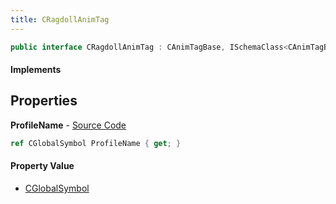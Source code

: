 ```yaml
---
title: CRagdollAnimTag
---
```


```csharp
public interface CRagdollAnimTag : CAnimTagBase, ISchemaClass<CAnimTagBase>, ISchemaClass<CRagdollAnimTag>, ISchemaField, ISchemaClass, INativeHandle
```

#### Implements

## Properties

**ProfileName** - [Source Code](https://github.com/swiftly-solution/swiftlys2/blob/main/managed/src/SwiftlyS2.Generated/Schemas/Interfaces/CRagdollAnimTag.cs#L16)

```csharp
ref CGlobalSymbol ProfileName { get; }
```

#### Property Value

- [CGlobalSymbol](/docs/api/shared/natives/cglobalsymbol)

